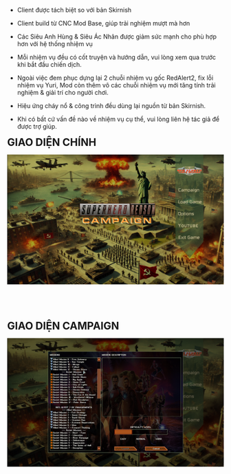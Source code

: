 - Client được tách biệt so với bản Skirnish
  
- Client build từ CNC Mod Base, giúp trải nghiệm mượt mà hơn
  
- Các Siêu Anh Hùng & Siêu Ác Nhân được giảm sức mạnh cho phù hợp hơn với hệ thống nhiệm vụ
  
- Mỗi nhiệm vụ đều có cốt truyện và hướng dẫn, vui lòng xem qua trước khi bắt đầu chiến dịch.
  
- Ngoài việc đem phục dựng lại 2 chuỗi nhiệm vụ gốc RedAlert2, fix lỗi nhiệm vụ Yuri, Mod còn thêm vô các chuỗi nhiệm vụ mới tăng tính trải nghiệm & giải trí cho người chơi.
  
- Hiệu ứng cháy nổ & công trình đều dùng lại nguồn từ bản Skirnish.
  
- Khi có bất cứ vấn đề nào về nhiệm vụ cụ thể, vui lòng liên hệ tác giả để được trợ giúp.

<span style="font-size: 24px; font-weight: bold;">GIAO DIỆN CHÍNH</span>

<p align="center">
  <img src="assets/1cam.png" alt="Ảnh minh họa">
</p>

<br><br><br>  <!-- Thêm khoảng trống -->

<span style="font-size: 24px; font-weight: bold;">GIAO DIỆN CAMPAIGN</span>

<p align="center">
  <img src="assets/2cam.png" alt="Ảnh minh họa">
</p>
